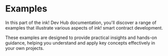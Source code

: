 # Examples

In this part of the ink! Dev Hub documentation, you'll discover a range of examples that illustrate various aspects of ink! smart contract development. 

These examples are designed to provide practical insights and hands-on guidance, helping you understand and apply key concepts effectively in your own projects.
